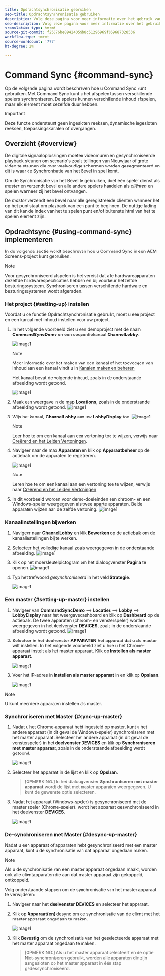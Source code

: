 ```yaml
---
title: Opdrachtsynchronisatie gebruiken
seo-title: Opdrachtsynchronisatie gebruiken
description: Volg deze pagina voor meer informatie over het gebruik van Command Sync.
seo-description: Volg deze pagina voor meer informatie over het gebruik van Command Sync.
translation-type: tm+mt
source-git-commit: f25176be89424059b8c51296969f069687328536
workflow-type: tm+mt
source-wordcount: '777'
ht-degree: 2%

---
```



# Command Sync {#command-sync}

Op de volgende pagina wordt beschreven hoe u Command Sync kunt gebruiken. Met Command Sync kunt u het afspelen tussen verschillende spelers synchroniseren. De spelers kunnen verschillende inhoud afspelen, maar elk element moet dezelfde duur hebben.

>[!IMPORTANT]
>
>Deze functie ondersteunt geen ingesloten reeksen, dynamische ingesloten reeksen, toepassingskanalen of overgangen.

## Overzicht {#overview}

De digitale signaaloplossingen moeten videomuren en gesynchroniseerde playback steunen om scenario&#39;s zoals tellingen van Nieuwjaar of grote video te steunen die over veelvoudige schermen worden gesegmenteerd en dit is waar de Synchronisatie van het Bevel in spel komt.

Om de Synchronisatie van het Bevel te gebruiken, doet één speler dienst als *master* en verzendt bevel en alle andere spelers handelen als *cliënten* en spelen wanneer zij het bevel ontvangen.

De *master* verzendt een bevel naar alle geregistreerde cliënten wanneer het op het punt staat om playback van een punt te beginnen. De nuttige lading van dit kan de index van het te spelen punt en/of buitenste html van het te spelen element zijn.

## Opdrachtsync {#using-command-sync} implementeren

In de volgende sectie wordt beschreven hoe u Command Sync in een AEM Screens-project kunt gebruiken.

>[!NOTE]
>
>Voor gesynchroniseerd afspelen is het vereist dat alle hardwareapparaten dezelfde hardwarespecificaties hebben en bij voorkeur hetzelfde besturingssysteem. Synchroniseren tussen verschillende hardware en besturingssystemen wordt afgeraden.

### Het project {#setting-up} instellen

Voordat u de functie Opdrachtsynchronisatie gebruikt, moet u een project en een kanaal met inhoud instellen voor uw project.

1. In het volgende voorbeeld ziet u een demoproject met de naam **CommandSyncDemo** en een sequentiekanaal **ChannelLobby**.

   ![image1](assets/command-sync/command-sync1-1.png)

   >[!NOTE]
   >
   >Meer informatie over het maken van een kanaal of het toevoegen van inhoud aan een kanaal vindt u in [Kanalen maken en beheren](/help/user-guide/managing-channels.md)

   Het kanaal bevat de volgende inhoud, zoals in de onderstaande afbeelding wordt getoond.

   ![image1](assets/command-sync/command-sync2-1.png)

1. Maak een weergave in de map **Locations**, zoals in de onderstaande afbeelding wordt getoond.
   ![image1](assets/command-sync/command-sync3-1.png)

1. Wijs het kanaal, **ChannelLobby** aan uw **LobbyDisplay** toe.
   ![image1](assets/command-sync/command-sync4-1.png)

   >[!NOTE]
   >
   >Leer hoe te om een kanaal aan een vertoning toe te wijzen, verwijs naar [Creërend en het Leiden Vertoningen](/help/user-guide/managing-displays.md).

1. Navigeer naar de map **Apparaten** en klik op **Apparaatbeheer** op de actiebalk om de apparaten te registreren.

   ![image1](assets/command-sync5.png)

   >[!NOTE]
   >
   >Leren hoe te om een kanaal aan een vertoning toe te wijzen, verwijs naar [Creërend en het Leiden Vertoningen](/help/user-guide/managing-displays.md)

1. In dit voorbeeld worden voor demo-doeleinden een chroom- en een Windows-speler weergegeven als twee aparte apparaten. Beide apparaten wijzen aan de zelfde vertoning.
   ![image1](assets/command-sync6.png)

### Kanaalinstellingen bijwerken

1. Navigeer naar **ChannelLobby** en klik **Bewerken** op de actiebalk om de kanaalinstellingen bij te werken.

1. Selecteer het volledige kanaal zoals weergegeven in de onderstaande afbeelding.
   ![image1](assets/command-sync/command-sync7-1.png)

1. Klik op het moersleutelpictogram om het dialoogvenster **Pagina** te openen.
   ![image1](assets/command-sync/command-sync8-1.png)

1. Typ het trefwoord *gesynchroniseerd* in het veld **Strategie**.

   ![image1](assets/command-sync/command-sync9-1.png)


### Een master {#setting-up-master} instellen

1. Navigeer van **CommandSyncDemo** —> **Locaties** —> **Lobby** —> **LobbyDisplay** naar het weergavedashboard en klik op **Dashboard** op de actiebalk.
De twee apparaten (chroom- en vensterspeler) worden weergegeven in het deelvenster **DEVICES**, zoals in de onderstaande afbeelding wordt getoond.
   ![image1](assets/command-sync/command-sync10-1.png)

1. Selecteer in het deelvenster **APPARATEN** het apparaat dat u als master wilt instellen. In het volgende voorbeeld ziet u hoe u het Chrome-apparaat instelt als het master apparaat. Klik op **Instellen als master apparaat**.

   ![image1](assets/command-sync/command-sync11-1.png)

1. Voer het IP-adres in **Instellen als master apparaat** in en klik op **Opslaan**.

   ![image1](assets/command-sync/command-sync12-1.png)

>[!NOTE]
>
>U kunt meerdere apparaten instellen als master.

### Synchroniseren met Master {#sync-up-master}

1. Nadat u het Chrome-apparaat hebt ingesteld op master, kunt u het andere apparaat (in dit geval de Windows-speler) synchroniseren met het master apparaat.
Selecteer het andere apparaat (in dit geval de vensterspeler) in het **deelvenster DEVICES** en klik op **Synchroniseren met master apparaat**, zoals in de onderstaande afbeelding wordt getoond.

   ![image1](assets/command-sync/command-sync13-1.png)

1. Selecteer het apparaat in de lijst en klik op **Opslaan**.

   >[OPMERKING:]
   > In het dialoogvenster **Synchroniseren met master apparaat** wordt de lijst met master apparaten weergegeven. U kunt de gewenste optie selecteren.

1. Nadat het apparaat (Windows-speler) is gesynchroniseerd met de master speler (Chrome-speler), wordt het apparaat gesynchroniseerd in het deelvenster **DEVICES**.

   ![image1](assets/command-sync/command-sync14-1.png)

### De-synchroniseren met Master {#desync-up-master}

Nadat u een apparaat of apparaten hebt gesynchroniseerd met een master apparaat, kunt u de synchronisatie van dat apparaat ongedaan maken.

>[!NOTE]
>
>Als u de synchronisatie van een master apparaat ongedaan maakt, worden ook alle clientapparaten die aan dat master apparaat zijn gekoppeld, ontkoppeld.

Volg onderstaande stappen om de synchronisatie van het master apparaat te verwijderen:

1. Navigeer naar het **deelvenster DEVICES** en selecteer het apparaat.

1. Klik op **Apparaat(en)** desync om de synchronisatie van de client met het master apparaat ongedaan te maken.

   ![image1](assets/command-sync/command-sync15-1.png)

1. Klik **Bevestig** om de synchronisatie van het geselecteerde apparaat met het master apparaat ongedaan te maken.

   >[OPMERKING:]
   > Als u het master apparaat selecteert en de optie Niet-synchroniseren gebruikt, worden alle apparaten die zijn aangesloten op het master apparaat in één stap gedessynchroniseerd.

